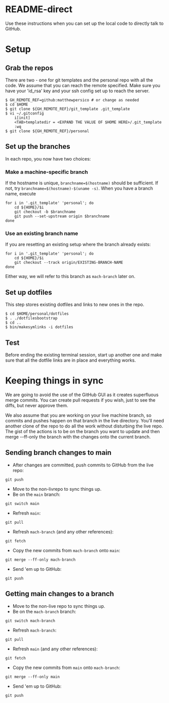 # README-direct
Use these instructions when you can set up the local code to directly talk to
GitHub.

# Setup

## Grab the repos
There are two - one for git templates and the personal repo with all the code.
We assume that you can reach the remote specified. Make sure you have your
'id_rsa' key and your ssh config set up to reach the server.

```
$ GH_REMOTE_REF=github:matthewpersico # or change as needed
$ cd $HOME
$ git clone ${GH_REMOTE_REF}/git_template .git_template
$ vi ~/.gitconfig
    i[init]
    <TAB>templatedir = <EXPAND THE VALUE OF $HOME HERE>/.git_template
    :wq
$ git clone ${GH_REMOTE_REF}/personal
```

## Set up the branches
In each repo, you now have two choices:

### Make a machine-specific branch
If the hostname is unique, `branchname=$(hostname)` should be sufficient. If
not, try `branchname=$(hostname)-$(uname -s)`. When you have a branch name,
execute

```
for i in '.git_template' 'personal'; do
    cd ${HOME}/$i
    git checkout -b $branchname
    git push --set-upstream origin $branchname
done
```

### Use an existing branch name
If you are resetting an existing setup where the branch already exists:
```
for i in '.git_template' 'personal'; do
    cd ${HOME}/$i
    git checkout --track origin/EXISTING-BRANCH-NAME
done
```

Either way, we will refer to this branch as `mach-branch` later on.

## Set up dotfiles
This step stores existing dotfiles and links to new ones in the repo.

```
$ cd $HOME/personal/dotfiles
$ . ./dotfilesbootstrap
$ cd ..
$ bin/makesymlinks -i dotfiles
```
## Test
Before ending the existing terminal session, start up another one and make sure
that all the dotfile links are in place and everything works.

# Keeping things in sync
We are going to avoid the use of the GitHub GUI as it creates superfluous merge
commits. You can create pull requests if you wish, just to see the diffs, but
never approve them.

We also assume that you are working on your live machine branch, so commits and
pushes happen on that branch in the live directory.  You'll need another clone
of the repo to do all the work without disturbing the live repo.  The gist of
the actions is to be on the branch you want to update and then merge --ff-only the
branch with the changes onto the current branch.

## Sending branch changes to main
* After changes are committed, push commits to GitHub from the live repo:
```
git push
```
* Move to the non-livrepo to sync things up.
* Be on the `main` branch:
```
git switch main
```
* Refresh `main`:
```
git pull
```
* Refresh `mach-branch` (and any other references):
```
git fetch
```
* Copy the new commits from `mach-branch` onto `main`:
```
git merge --ff-only mach-branch
```
* Send 'em up to GitHub:
```
git push
```

## Getting main changes to a branch
* Move to the non-live repo to sync things up.
* Be on the `mach-branch` branch:
```
git switch mach-branch
```
* Refresh `mach-branch`:
```
git pull
```
* Refresh `main` (and any other references):
```
git fetch
```
* Copy the new commits from `main` onto `mach-branch`:
```
git merge --ff-only main
```
* Send 'em up to GitHub:
```
git push
```
